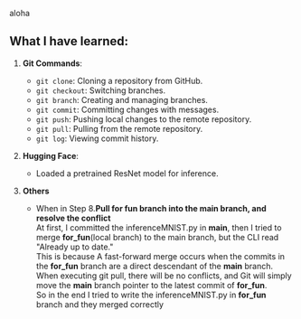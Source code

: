 aloha
## What I have learned:  
1. **Git Commands**:
   - `git clone`: Cloning a repository from GitHub.
   - `git checkout`: Switching branches.
   - `git branch`: Creating and managing branches.
   - `git commit`: Committing changes with messages.
   - `git push`: Pushing local changes to the remote repository. 
   - `git pull`: Pulling from the remote repository. 
   - `git log`: Viewing commit history. 

2. **Hugging Face**:
   - Loaded a pretrained ResNet model for inference.
3. **Others**
    - When in Step 8.**Pull for fun branch into the main branch, and resolve the conflict**  
      At first, I committed the inferenceMNIST.py in **main**, then I tried to merge **for_fun**(local branch) to the main branch, but the CLI read "Already up to date."  
        This is because A fast-forward merge occurs when the commits in the **for_fun** branch are a direct descendant of the **main** branch. When executing git pull, there will be no conflicts, and Git will simply move the **main** branch pointer to the latest commit of **for_fun**.   
      So in the end I tried to write the inferenceMNIST.py in **for_fun** branch and they merged correctly
